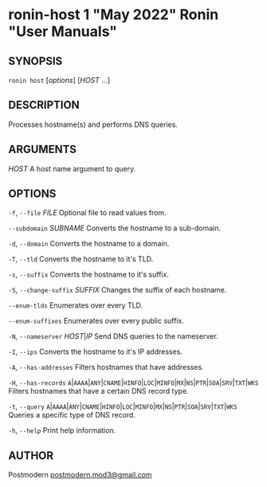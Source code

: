 # ronin-host 1 "May 2022" Ronin "User Manuals"

## SYNOPSIS

`ronin host` [*options*] [*HOST* ...]

## DESCRIPTION

Processes hostname(s) and performs DNS queries.

## ARGUMENTS

*HOST*
  A host name argument to query.

## OPTIONS

`-f`, `--file` *FILE*
  Optional file to read values from.

`--subdomain` *SUBNAME*
  Converts the hostname to a sub-domain.

`-d`, `--domain`
  Converts the hostname to a domain.

`-T`, `--tld`
  Converts the hostname to it's TLD.

`-s`, `--suffix`
  Converts the hostname to it's suffix.

`-S`, `--change-suffix` *SUFFIX*
  Changes the suffix of each hostname.

`--enum-tlds`
  Enumerates over every TLD.

`--enum-suffixes`
  Enumerates over every public suffix.

`-N`, `--nameserver` *HOST*|*IP*
  Send DNS queries to the nameserver.

`-I`, `--ips`
  Converts the hostname to it's IP addresses.

`-A`, `--has-addresses`
  Filters hostnames that have addresses.

`-H`, `--has-records`  `A`\|`AAAA`\|`ANY`\|`CNAME`\|`HINFO`\|`LOC`\|`MINFO`\|`MX`\|`NS`\|`PTR`\|`SOA`\|`SRV`\|`TXT`\|`WKS`
  Filters hostnames that have a certain DNS record type.

`-t`, `--query` `A`\|`AAAA`\|`ANY`\|`CNAME`\|`HINFO`\|`LOC`\|`MINFO`\|`MX`\|`NS`\|`PTR`\|`SOA`\|`SRV`\|`TXT`\|`WKS`
  Queries a specific type of DNS record.

`-h`, `--help`
  Print help information.

## AUTHOR

Postmodern <postmodern.mod3@gmail.com>

